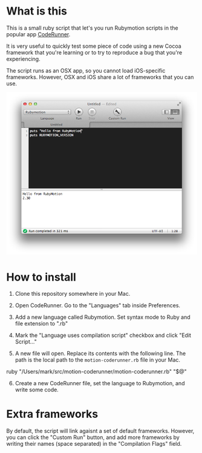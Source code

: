 # What is this

This is a small ruby script that let's you run Rubymotion scripts in the popular app [CodeRunner](http://krillapps.com/coderunner/).

It is very useful to quickly test some piece of code using a new Cocoa framework that you're learning or to try to reproduce a bug that you're experiencing.

The script runs as an OSX app, so you cannot load iOS-specific frameworks. However, OSX and iOS share a lot of frameworks that you can use.

![screenshot](screenshot.png)

# How to install

1. Clone this repository somewhere in your Mac.

2. Open CodeRunner. Go to the  "Languages" tab inside Preferences.

3. Add a new language called Rubymotion. Set syntax mode to Ruby and file extension to ".rb"

4. Mark the "Language uses compilation script" checkbox and click "Edit Script..."

5. A new file will open. Replace its contents with the following line. The path is the local path to the `motion-coderunner.rb` file in your Mac.

  ruby "/Users/mark/src/motion-coderunner/motion-coderunner.rb" "$@"

6. Create a new CodeRunner file, set the language to Rubymotion, and write some code.

# Extra frameworks

By default, the script will link agaisnt a set of default frameworks. However, you can click the "Custom Run" button, and add more frameworks by writing their names (space separated) in the "Compilation Flags" field.
